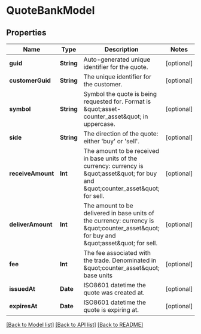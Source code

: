 # QuoteBankModel

## Properties
Name | Type | Description | Notes
------------ | ------------- | ------------- | -------------
**guid** | **String** | Auto-generated unique identifier for the quote. | [optional] 
**customerGuid** | **String** | The unique identifier for the customer. | [optional] 
**symbol** | **String** | Symbol the quote is being requested for. Format is \&quot;asset-counter_asset\&quot; in uppercase. | [optional] 
**side** | **String** | The direction of the quote: either &#39;buy&#39; or &#39;sell&#39;. | [optional] 
**receiveAmount** | **Int** | The amount to be received in base units of the currency: currency is \&quot;asset\&quot; for buy and \&quot;counter_asset\&quot; for sell. | [optional] 
**deliverAmount** | **Int** | The amount to be delivered in base units of the currency: currency is \&quot;counter_asset\&quot; for buy and \&quot;asset\&quot; for sell. | [optional] 
**fee** | **Int** | The fee associated with the trade. Denominated in \&quot;counter_asset\&quot; base units | [optional] 
**issuedAt** | **Date** | ISO8601 datetime the quote was created at. | [optional] 
**expiresAt** | **Date** | ISO8601 datetime the quote is expiring at. | [optional] 

[[Back to Model list]](../README.md#documentation-for-models) [[Back to API list]](../README.md#documentation-for-api-endpoints) [[Back to README]](../README.md)


